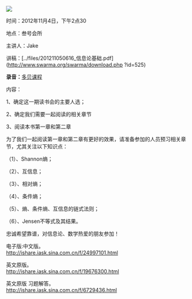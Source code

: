 ![](http://www.swarma.org/files/201210260320_20055834-1_b.jpg)  

时间：2012年11月4日，下午2点30

地点：叁号会所

主讲人：Jake

讲稿：[../files/201211050616_信息论基础.pdf](http://www.swarma.org/swarma/download.php
?id=525)

**录音：**[多贝课程](http://www.duobei.com/room/4282167851)

内容：

1、确定这一期读书会的主要人选；

2、确定我们需要一起阅读的相关章节

3、阅读本书第一章和第二章

为了我们一起阅读第一章和第二章有更好的效果，请准备参加的人员预习相关章节，尤其关注以下知识点：

（1）、Shannon熵；

（2）、互信息；

（3）、相对熵；

（4）、条件熵；

（5）、熵、条件熵、互信息的链式法则；

（6）、Jensen不等式及其结果。

忠诚希望靠谱，对信息论、数学热爱的朋友参加！

电子版:中文版。  
<http://ishare.iask.sina.com.cn/f/24997101.html>  
  
英文原版。  
<http://ishare.iask.sina.com.cn/f/19676300.html>  
  
英文原版 习题解答。  
<http://ishare.iask.sina.com.cn/f/6729436.html>

